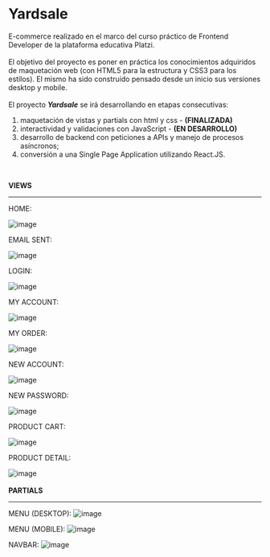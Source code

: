 # Yardsale

E-commerce realizado en el marco del curso práctico de Frontend Developer de la plataforma educativa Platzi.<br><br>El objetivo del proyecto es poner en práctica los conocimientos adquiridos de maquetación web (con HTML5 para la estructura y CSS3 para los estilos). El mismo ha sido construído pensado desde un inicio sus versiones desktop y mobile.<br><br>El proyecto ***Yardsale*** se irá desarrollando en etapas consecutivas:
1) maquetación de vistas y partials con html y css - **(FINALIZADA)**
2) interactividad y validaciones con JavaScript - **(EN DESARROLLO)**
3) desarrollo de backend con peticiones a APIs y manejo de procesos asíncronos;
4) conversión a una Single Page Application utilizando React.JS. 
<br>

**VIEWS**
***

HOME:

![image](https://github.com/Antariex/yardsale/assets/100479971/bb6bb8d8-8d84-4572-ace9-9b8ce3b2693c)

EMAIL SENT:

![image](https://github.com/Antariex/yardsale/assets/100479971/7156963a-e4bf-4633-a7f7-0e43a450cabc)

LOGIN:

![image](https://github.com/Antariex/yardsale/assets/100479971/e08457bd-d3fc-4f40-a923-a1d75a9af328)

MY ACCOUNT:

![image](https://github.com/Antariex/yardsale/assets/100479971/2416c5ea-e1fd-4e23-93e4-8150b696896a)

MY ORDER:

![image](https://github.com/Antariex/yardsale/assets/100479971/a8bad02b-fede-4022-a0ad-cd2142bd1f67)

NEW ACCOUNT:

![image](https://github.com/Antariex/yardsale/assets/100479971/564d31b7-adf6-4478-9e9c-7668ac5a4abd)

NEW PASSWORD:

![image](https://github.com/Antariex/yardsale/assets/100479971/4b223187-4b40-4b24-90fc-75c1d0846521)

PRODUCT CART:

![image](https://github.com/Antariex/yardsale/assets/100479971/5b309704-6f2a-4c26-acdf-9494b18c87bf)

PRODUCT DETAIL:

![image](https://github.com/Antariex/yardsale/assets/100479971/29829d02-9e20-4536-ae93-2b9a364fd797)
<br>
<br>
**PARTIALS**
***

MENU (DESKTOP):
![image](https://github.com/Antariex/yardsale/assets/100479971/61bfa702-4729-4766-8d78-893930714971)

MENU (MOBILE):
![image](https://github.com/Antariex/yardsale/assets/100479971/fa4a0d3d-3715-4763-956a-d9f79f0fefde)

NAVBAR:
![image](https://github.com/Antariex/yardsale/assets/100479971/dd24bb2b-f616-41b2-b2eb-02b2bf5f0521)
